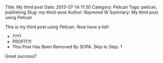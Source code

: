 Title: My third post
Date: 2013-07-14 11:30
Category: Pelican
Tags: pelican, publishing
Slug: my-third-post
Author: Raymond W
Summary: My third post using Pelican

This is my third post using Pelican. Now have a list!

* ????
* PROFIT!!!
* This Post Has Been Removed By SOPA. Skip to Step. 1

Great success?
